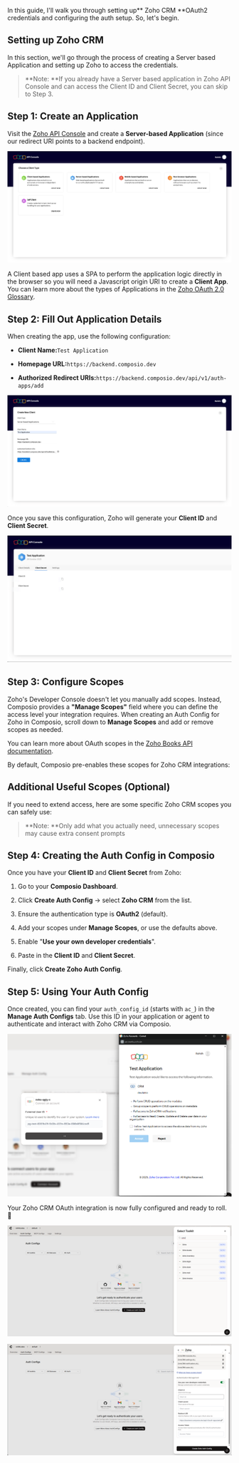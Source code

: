 In this guide, I'll walk you through setting up** Zoho CRM **OAuth2 credentials and configuring the auth setup. So, let's begin.

## **Setting up Zoho CRM**

In this section, we'll go through the process of creating a Server based Application and setting up Zoho to access the credentials.

> **Note: **If you already have a Server based application in Zoho API Console and can access the Client ID and Client Secret, you can skip to Step 3.

## **Step 1: Create an Application**

Visit the [Zoho API Console](https://api-console.zoho.com/) and create a **Server-based Application** (since our redirect URI points to a backend endpoint).

![Image 1](https://raw.githubusercontent.com/sunilcomposio/notion-to-github/main/images/zoho/image_1.png)

A Client based app uses a SPA to perform the application logic directly in the browser so you will need a Javascript origin URI to create a **Client App**. You can learn more about the types of Applications in the [Zoho OAuth 2.0 Glossary](https://www.zoho.com/accounts/protocol/oauth-terminology.html).

## **Step 2: Fill Out Application Details**

When creating the app, use the following configuration:

- **Client Name:**`Test Application`

- **Homepage URL:**`https://backend.composio.dev`

- **Authorized Redirect URIs:**`https://backend.composio.dev/api/v1/auth-apps/add`

![Image 2](https://raw.githubusercontent.com/sunilcomposio/notion-to-github/main/images/zoho/image_2.png)

Once you save this configuration, Zoho will generate your **Client ID** and **Client Secret**.

![Image 3](https://raw.githubusercontent.com/sunilcomposio/notion-to-github/main/images/zoho/image_3.png)

## **Step 3: Configure Scopes**

Zoho's Developer Console doesn't let you manually add scopes.
Instead, Composio provides a **"Manage Scopes"** field where you can define the access level your integration requires. When creating an Auth Config for Zoho in Composio, scroll down to **Manage Scopes** and add or remove scopes as needed.

You can learn more about OAuth scopes in the [Zoho Books API documentation](https://www.zoho.com/books/api/v3/oauth/#scopes).

By default, Composio pre-enables these scopes for Zoho CRM integrations:

## **Additional Useful Scopes (Optional)**

If you need to extend access, here are some specific Zoho CRM scopes you can safely use:

> **Note: **Only add what you actually need, unnecessary scopes may cause extra consent prompts

## **Step 4: Creating the Auth Config in Composio**

Once you have your **Client ID** and **Client Secret** from Zoho:

1. Go to your **Composio Dashboard**.

1. Click **Create Auth Config** → select **Zoho CRM** from the list.

1. Ensure the authentication type is **OAuth2** (default).

1. Add your scopes under **Manage Scopes**, or use the defaults above.

1. Enable "**Use your own developer credentials**".

1. Paste in the **Client ID** and **Client Secret**.

Finally, click **Create Zoho Auth Config**.

## **Step 5: Using Your Auth Config**

Once created, you can find your `auth_config_id` (starts with `ac_`) in the **Manage Auth Configs** tab.
Use this ID in your application or agent to authenticate and interact with Zoho CRM via Composio.

![Image 4](https://raw.githubusercontent.com/sunilcomposio/notion-to-github/main/images/zoho/image_4.png)

Your Zoho CRM OAuth integration is now fully configured and ready to roll. 🚀

![Image 5](https://raw.githubusercontent.com/sunilcomposio/notion-to-github/main/images/zoho/image_5.png)

![Image 6](https://raw.githubusercontent.com/sunilcomposio/notion-to-github/main/images/zoho/image_6.png)
